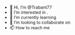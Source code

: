- 👋 Hi, I’m @Trabant77
- 👀 I’m interested in .
- 🌱 I’m currently learning
- 💞️ I’m looking to collaborate on 
- 📫 How to reach me 
 

